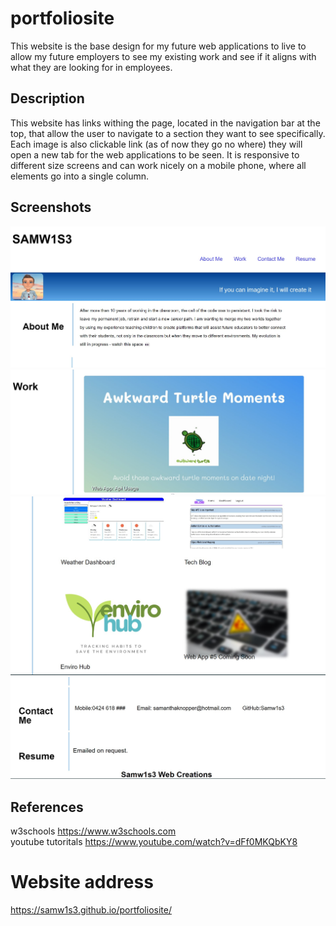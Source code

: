 # portfoliosite
This website is the base design for my future web applications to live to allow my future employers to see my existing work and see if it aligns with what they are looking for in employees.

## Description
This website has links withing the page, located in the navigation bar at the top, that allow the user to navigate to a section they want to see specifically. Each image is also clickable link (as of now they go no where) they will open a new tab for the web applications to be seen. It is responsive to different size screens and can work nicely on a mobile phone, where all elements go into a single column.  

## Screenshots
<img src="assets\screenshot1.jpg" >
<img src="assets\screenshot2.jpg">
<img src="assets\screenshot3.jpg">
<img src="assets\screenshot4.jpg">


## References 
w3schools https://www.w3schools.com <br/>
youtube tutoritals https://www.youtube.com/watch?v=dFf0MKQbKY8


# Website address
 https://samw1s3.github.io/portfoliosite/